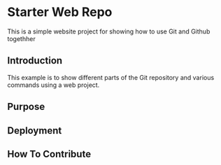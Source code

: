 # Starter Web Repo

This is a simple website project for showing how to use Git and Github togethher

## Introduction

This example is to show different parts of the Git repository and various commands using a web project.

## Purpose

## Deployment

## How To Contribute